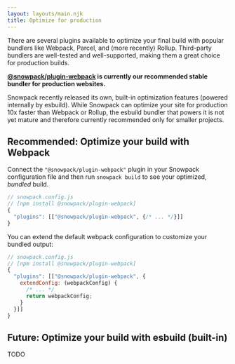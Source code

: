 ```yaml
---
layout: layouts/main.njk
title: Optimize for production
---
```


There are several plugins available to optimize your final build with popular bundlers like Webpack, Parcel, and (more recently) Rollup. Third-party bundlers are well-tested and well-supported, making them a great choice for production builds.

**[@snowpack/plugin-webpack](/guides/webpack) is currently our recommended stable bundler for production websites.** 

Snowpack recently released its own, built-in optimization features (powered internally by esbuild). While Snowpack can optimize your site for production 10x faster than Webpack or Rollup, the esbuild bundler that powers it is not yet mature and therefore currently recommended only for smaller projects. 

## Recommended: Optimize your build with Webpack

Connect the `"@snowpack/plugin-webpack"` plugin in your Snowpack configuration file and then run `snowpack build` to see your optimized, _bundled_ build.

```js
// snowpack.config.js
// [npm install @snowpack/plugin-webpack]
{
  "plugins": [["@snowpack/plugin-webpack", {/* ... */}]]
}
```

You can extend the default webpack configuration to customize your bundled output:

```js
// snowpack.config.js
// [npm install @snowpack/plugin-webpack]
{
  "plugins": [["@snowpack/plugin-webpack", {
    extendConfig: (webpackConfig) {
      /* ... */
      return webpackConfig;
    }
  }]]
}
```

## Future: Optimize your build with esbuild (built-in)

TODO
